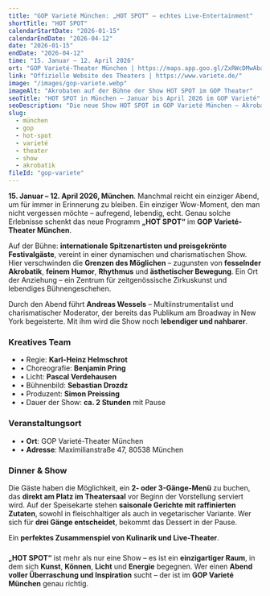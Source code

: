 ```yaml
---
title: "GOP Varieté München: „HOT SPOT“ – echtes Live-Entertainment"
shortTitle: "HOT SPOT"
calendarStartDate: "2026-01-15"
calendarEndDate: "2026-04-12"
date: "2026-01-15"
endDate: "2026-04-12"
time: "15. Januar – 12. April 2026"
ort: "GOP Varieté-Theater München | https://maps.app.goo.gl/ZxRWcDMwAbaqQPsm8"
link: "Offizielle Website des Theaters | https://www.variete.de/"
image: "/images/gop-variete.webp"
imageAlt: "Akrobaten auf der Bühne der Show HOT SPOT im GOP Theater"
seoTitle: "HOT SPOT in München – Januar bis April 2026 im GOP Varieté"
seoDescription: "Die neue Show HOT SPOT im GOP Varieté München – Akrobatik, Musik, Humor und Kulinarik. Alle Infos zu Terminen, Tickets und Dinner vor der Vorstellung."
slug:
  - münchen
  - gop
  - hot-spot
  - varieté
  - theater
  - show
  - akrobatik
fileId: "gop-variete"
---
```


**15. Januar – 12. April 2026, München**. Manchmal reicht ein einziger Abend, um für immer in Erinnerung zu bleiben. Ein einziger Wow-Moment, den man nicht vergessen möchte – aufregend, lebendig, echt. Genau solche Erlebnisse schenkt das neue Programm **„HOT SPOT“** im **GOP Varieté-Theater München**.

Auf der Bühne: **internationale Spitzenartisten und preisgekrönte Festivalgäste**, vereint in einer dynamischen und charismatischen Show. Hier verschwinden die **Grenzen des Möglichen** – zugunsten von **fesselnder Akrobatik**, **feinem Humor**, **Rhythmus** und **ästhetischer Bewegung**. Ein Ort der Anziehung – ein Zentrum für zeitgenössische Zirkuskunst und lebendiges Bühnengeschehen.

Durch den Abend führt **Andreas Wessels** – Multiinstrumentalist und charismatischer Moderator, der bereits das Publikum am Broadway in New York begeisterte. Mit ihm wird die Show noch **lebendiger und nahbarer**.

### Kreatives Team

- • Regie: **Karl-Heinz Helmschrot**  
- • Choreografie: **Benjamin Pring**  
- • Licht: **Pascal Verdehausen**  
- • Bühnenbild: **Sebastian Drozdz**  
- • Produzent: **Simon Preissing**  
- • Dauer der Show: **ca. 2 Stunden** mit Pause

### Veranstaltungsort

- • **Ort**: GOP Varieté-Theater München  
- • **Adresse**: Maximilianstraße 47, 80538 München  

### Dinner & Show

Die Gäste haben die Möglichkeit, ein **2- oder 3-Gänge-Menü** zu buchen, das **direkt am Platz im Theatersaal** vor Beginn der Vorstellung serviert wird. Auf der Speisekarte stehen **saisonale Gerichte mit raffinierten Zutaten**, sowohl in fleischhaltiger als auch in vegetarischer Variante. Wer sich für **drei Gänge entscheidet**, bekommt das Dessert in der Pause.

Ein **perfektes Zusammenspiel von Kulinarik und Live-Theater**.

### 

**„HOT SPOT“** ist mehr als nur eine Show – es ist ein **einzigartiger Raum**, in dem sich **Kunst**, **Können**, **Licht** und **Energie** begegnen. Wer einen **Abend voller Überraschung und Inspiration** sucht – der ist im **GOP Varieté München** genau richtig.
